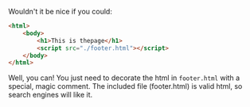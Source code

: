 Wouldn't it be nice if you could:

``` html
<html>
    <body>
        <h1>This is thepage</h1>
        <script src="./footer.html"></script>
    </body>
</html>
```

Well, you can!
You just need to decorate the html in `footer.html` with a special, magic comment. The included file (footer.html) is valid html, so search engines will like it.
 
